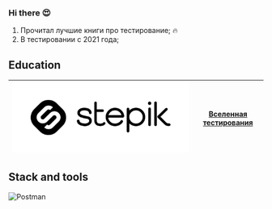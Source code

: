 ### Hi there 😍

1. Прочитал лучшие книги про тестирование; :fire:
2. В тестировании с 2021 года;

## Education
![Степик](https://github.com/Khidikel/Khidikel/blob/main/assets/stepik_logotype_blac.svg) | [Вселенная тестирования](https://drive.google.com/file/d/1uVK6zNp3XazTGR7Bg8P64yo-4rfIoYQ2/view?usp=sharing)
:------------------------------| :---------------------------:
## Stack and tools

 ![Postman](https://img.shields.io/badge/-Postman-000010?style=for-the-badge&logo=postman)
